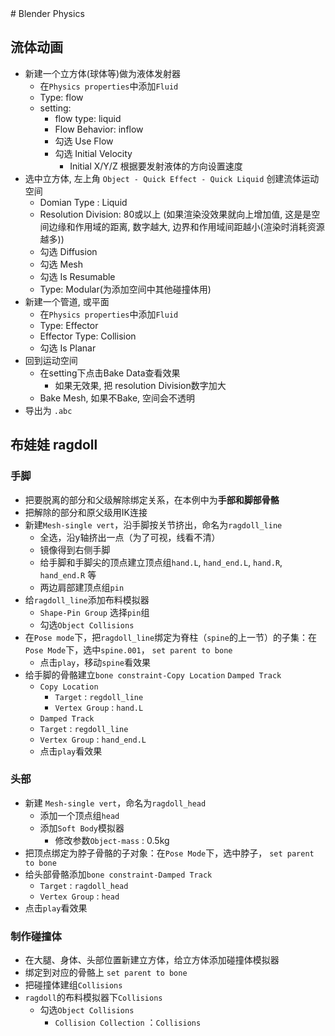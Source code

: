 <head>
    <script src="https://cdn.mathjax.org/mathjax/latest/MathJax.js?config=TeX-AMS-MML_HTMLorMML" type="text/javascript"></script>
    <script type="text/x-mathjax-config">
        MathJax.Hub.Config({
            tex2jax: {
            skipTags: ['script', 'noscript', 'style', 'textarea', 'pre'],
            inlineMath: [['$','$']]
            }
        });
    </script>
      <script src="https://unpkg.com/mermaid@8.0.0/dist/mermaid.min.js"></script>
      <script>mermaid.initialize({startOnLoad:true});</script>
</head>
# Blender Physics



## 流体动画

- 新建一个立方体(球体等)做为液体发射器
  - 在`Physics properties`中添加`Fluid`
  - Type: flow
  - setting: 
    - flow type: liquid
    - Flow Behavior: inflow
    - 勾选 Use Flow
    - 勾选 Initial Velocity
      - Initial X/Y/Z 根据要发射液体的方向设置速度
- 选中立方体, 左上角 `Object - Quick Effect - Quick Liquid` 创建流体运动空间
  - Domian Type : Liquid
  - Resolution Division: 80或以上 (如果渲染没效果就向上增加值, 这是是空间边缘和作用域的距离, 数字越大, 边界和作用域间距越小(渲染时消耗资源越多))
  - 勾选 Diffusion
  - 勾选 Mesh
  - 勾选 Is Resumable
  - Type: Modular(为添加空间中其他碰撞体用)
- 新建一个管道, 或平面
  - 在`Physics properties`中添加`Fluid`
  - Type: Effector
  - Effector Type: Collision
  - 勾选 Is Planar
- 回到运动空间
  - 在setting下点击Bake Data查看效果
    - 如果无效果, 把 resolution Division数字加大
  - Bake Mesh, 如果不Bake, 空间会不透明
- 导出为 `.abc`



## 布娃娃 ragdoll

### 手脚

- 把要脱离的部分和父级解除绑定关系，在本例中为**手部和脚部骨骼**
- 把解除的部分和原父级用IK连接
- 新建`Mesh-single vert`，沿手脚按关节挤出，命名为`ragdoll_line`
  - 全选，沿y轴挤出一点（为了可视，线看不清）
  - 镜像得到右侧手脚
  - 给手脚和手脚尖的顶点建立顶点组`hand.L`, `hand_end.L`, `hand.R`, `hand_end.R` 等
  - 两边肩部建顶点组`pin`
- 给`ragdoll_line`添加布料模拟器
  - `Shape-Pin Group` 选择`pin`组
  - 勾选`Object Collisions`
- 在`Pose mode`下，把`ragdoll_line`绑定为脊柱（`spine`的上一节）的子集：在`Pose Mode`下，选中`spine.001`， `set parent to bone`
  - 点击`play`，移动`spine`看效果
- 给手脚的骨骼建立`bone constraint-Copy Location`  `Damped Track`
  - `Copy Location`
    - `Target` : `regdoll_line`
    - `Vertex Group` : `hand.L`
  -  `Damped Track`
    -  `Target` : `regdoll_line`
    - `Vertex Group` : `hand_end.L`
  - 点击`play`看效果

### 头部

- 新建 `Mesh-single vert`，命名为`ragdoll_head`
  - 添加一个顶点组`head`
  - 添加`Soft Body`模拟器
    - 修改参数`Object-mass` : 0.5kg
- 把顶点绑定为脖子骨骼的子对象：在`Pose Mode`下，选中脖子， `set parent to bone`
- 给头部骨骼添加`bone constraint-Damped Track`
  - `Target` : `ragdoll_head`
  - `Vertex Group` : `head`
- 点击`play`看效果



### 制作碰撞体

- 在大腿、身体、头部位置新建立方体，给立方体添加碰撞体模拟器
- 绑定到对应的骨骼上 `set parent to bone`
- 把碰撞体建组`Collisions`
- `ragdoll`的布料模拟器下`Collisions`
  - 勾选`Object Collisions`
    - `Collision Collection` ：`Collisions`

